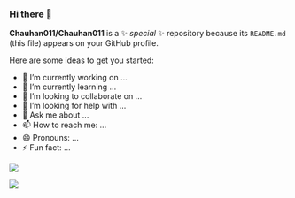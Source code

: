 ### Hi there 👋

**Chauhan011/Chauhan011** is a ✨ _special_ ✨ repository because its `README.md` (this file) appears on your GitHub profile.

Here are some ideas to get you started:

- 🔭 I’m currently working on ...
- 🌱 I’m currently learning ...
- 👯 I’m looking to collaborate on ...
- 🤔 I’m looking for help with ...
- 💬 Ask me about ...
- 📫 How to reach me: ...
- 😄 Pronouns: ...
- ⚡ Fun fact: ...


<img src="https://i.pinimg.com/originals/2d/44/8a/2d448ad092ab29dbc0eae95ef257c12b.gif">

<img src="https://github-readme-stats.vercel.app/api?username=Chauhan011&theme=algolia&show_icons=true"></img>
